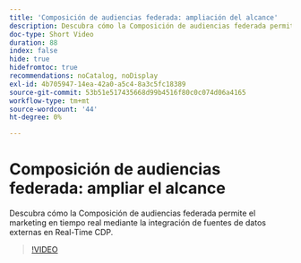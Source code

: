 ```yaml
---
title: 'Composición de audiencias federada: ampliación del alcance'
description: Descubra cómo la Composición de audiencias federada permite el marketing en tiempo real mediante la integración de fuentes de datos externas en Real-Time CDP.
doc-type: Short Video
duration: 88
index: false
hide: true
hidefromtoc: true
recommendations: noCatalog, noDisplay
exl-id: 4b705947-14ea-42a0-a5c4-8a3c5fc18389
source-git-commit: 53b51e517435668d99b4516f80c0c074d06a4165
workflow-type: tm+mt
source-wordcount: '44'
ht-degree: 0%

---
```


# Composición de audiencias federada: ampliar el alcance

Descubra cómo la Composición de audiencias federada permite el marketing en tiempo real mediante la integración de fuentes de datos externas en Real-Time CDP.

<!-- 62_S508_3442517_87_federated-audience-composition-expanding-your-reach -->
>[!VIDEO](https://video.tv.adobe.com/v/3458250/?learn=on&enablevpops=true)
